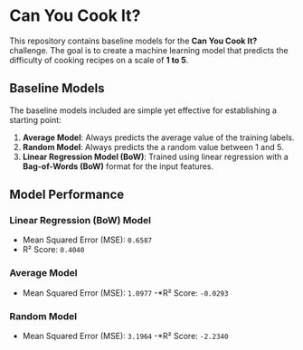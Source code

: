 # Can You Cook It?
This repository contains baseline models for the **Can You Cook It?** challenge. The goal is to create a machine learning model that predicts the difficulty of cooking recipes on a scale of **1 to 5**.

## Baseline Models
The baseline models included are simple yet effective for establishing a starting point:

1. **Average Model**: Always predicts the average value of the training labels.
2. **Random Model**: Always predicts the a random value between 1 and 5.
3. **Linear Regression Model (BoW)**: Trained using linear regression with a **Bag-of-Words (BoW)** format for the input features.

## Model Performance
### **Linear Regression (BoW) Model**
- Mean Squared Error (MSE): `0.6587`
- R² Score: `0.4040`

### **Average Model**
- Mean Squared Error (MSE): `1.0977`
-*R² Score: `-0.0293`

### **Random Model**
- Mean Squared Error (MSE): `3.1964`
-*R² Score: `-2.2340`
